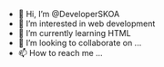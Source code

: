 - 👋 Hi, I’m @DeveloperSKOA
- 👀 I’m interested in web development
- 🌱 I’m currently learning HTML
- 💞️ I’m looking to collaborate on ...
- 📫 How to reach me ...

<!---
DeveloperSKOA/DeveloperSKOA is a ✨ special ✨ repository because its `README.md` (this file) appears on your GitHub profile.
You can click the Preview link to take a look at your changes.
--->
